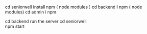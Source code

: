 cd seniorwell 
install npm ( node modules )
cd backend 
i npm ( node modules)
cd admin 
i npm 

cd backend
run the server
cd seniorwell  
npm start
